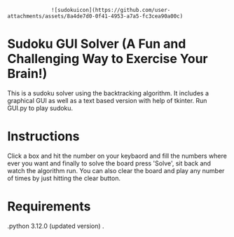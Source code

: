                   ![sudokuicon](https://github.com/user-attachments/assets/8a4de7d0-0f41-4953-a7a5-fc3cea90a00c)

# Sudoku GUI Solver (A Fun and Challenging Way to Exercise Your Brain!)
This is a sudoku solver using the backtracking algorithm. It includes a graphical GUI as well as a text based version with help of tkinter.
Run GUI.py to play sudoku.

# Instructions
Click a box and hit the number on your keybaord and fill the numbers where ever you want and finally to solve the board press 'Solve', sit back and watch the algorithm run.
You can also clear the board and play any number of times by just hitting the clear button. 

# Requirements 
 .python 3.12.0 (updated version)
 .
